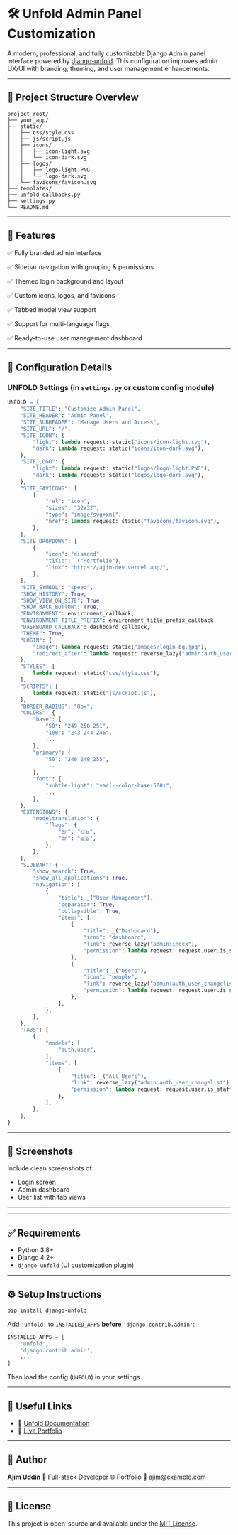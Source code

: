 # 🛠️ Unfold Admin Panel Customization

A modern, professional, and fully customizable Django Admin panel interface powered by [django-unfold](https://github.com/unfoldadmin/unfold). This configuration improves admin UX/UI with branding, theming, and user management enhancements.

---

## 📁 Project Structure Overview

```
project_root/
├── your_app/
├── static/
│   ├── css/style.css
│   ├── js/script.js
│   ├── icons/
│   │   ├── icon-light.svg
│   │   └── icon-dark.svg
│   ├── logos/
│   │   ├── logo-light.PNG
│   │   └── logo-dark.svg
│   └── favicons/favicon.svg
├── templates/
├── unfold_callbacks.py
├── settings.py
└── README.md
```

---

## 🚀 Features

✅ Fully branded admin interface

✅ Sidebar navigation with grouping & permissions

✅ Themed login background and layout

✅ Custom icons, logos, and favicons

✅ Tabbed model view support

✅ Support for multi-language flags

✅ Ready-to-use user management dashboard

---

## 🔧 Configuration Details

### UNFOLD Settings (in `settings.py` or custom config module)

```python
UNFOLD = {
    "SITE_TITLE": "Customize Admin Panel",
    "SITE_HEADER": "Admin Panel",
    "SITE_SUBHEADER": "Manage Users and Access",
    "SITE_URL": "/",
    "SITE_ICON": {
        "light": lambda request: static("icons/icon-light.svg"),
        "dark": lambda request: static("icons/icon-dark.svg"),
    },
    "SITE_LOGO": {
        "light": lambda request: static("logos/logo-light.PNG"),
        "dark": lambda request: static("logos/logo-dark.svg"),
    },
    "SITE_FAVICONS": [
        {
            "rel": "icon",
            "sizes": "32x32",
            "type": "image/svg+xml",
            "href": lambda request: static("favicons/favicon.svg"),
        },
    ],
    "SITE_DROPDOWN": [
        {
            "icon": "diamond",
            "title": _("Portfolio"),
            "link": "https://ajim-dev.vercel.app/",
        },
    ],
    "SITE_SYMBOL": "speed",
    "SHOW_HISTORY": True,
    "SHOW_VIEW_ON_SITE": True,
    "SHOW_BACK_BUTTON": True,
    "ENVIRONMENT": environment_callback,
    "ENVIRONMENT_TITLE_PREFIX": environment_title_prefix_callback,
    "DASHBOARD_CALLBACK": dashboard_callback,
    "THEME": True,
    "LOGIN": {
        "image": lambda request: static("images/login-bg.jpg"),
        "redirect_after": lambda request: reverse_lazy("admin:auth_user_changelist"),
    },
    "STYLES": [
        lambda request: static("css/style.css"),
    ],
    "SCRIPTS": [
        lambda request: static("js/script.js"),
    ],
    "BORDER_RADIUS": "8px",
    "COLORS": {
        "base": {
            "50": "249 250 251",
            "100": "243 244 246",
            ...
        },
        "primary": {
            "50": "240 249 255",
            ...
        },
        "font": {
            "subtle-light": "var(--color-base-500)",
            ...
        },
    },
    "EXTENSIONS": {
        "modeltranslation": {
            "flags": {
                "en": "🇬🇧",
                "bn": "🇧🇩",
            },
        },
    },
    "SIDEBAR": {
        "show_search": True,
        "show_all_applications": True,
        "navigation": [
            {
                "title": _("User Management"),
                "separator": True,
                "collapsible": True,
                "items": [
                    {
                        "title": _("Dashboard"),
                        "icon": "dashboard",
                        "link": reverse_lazy("admin:index"),
                        "permission": lambda request: request.user.is_superuser,
                    },
                    {
                        "title": _("Users"),
                        "icon": "people",
                        "link": reverse_lazy("admin:auth_user_changelist"),
                        "permission": lambda request: request.user.is_staff,
                    },
                ],
            },
        ],
    },
    "TABS": [
        {
            "models": [
                "auth.user",
            ],
            "items": [
                {
                    "title": _("All Users"),
                    "link": reverse_lazy("admin:auth_user_changelist"),
                    "permission": lambda request: request.user.is_staff,
                },
            ],
        },
    ],
}
```

---

## 📸 Screenshots

Include clean screenshots of:

* Login screen
* Admin dashboard
* User list with tab views

---

---

## ✅ Requirements

* Python 3.8+
* Django 4.2+
* `django-unfold` (UI customization plugin)

---

## ⚙️ Setup Instructions

```bash
pip install django-unfold
```

Add `'unfold'` to `INSTALLED_APPS` **before** `'django.contrib.admin'`:

```python
INSTALLED_APPS = [
    'unfold',
    'django.contrib.admin',
    ...
]
```

Then load the config (`UNFOLD`) in your settings.

---

## 📎 Useful Links

* 🔗 [Unfold Documentation](https://github.com/unfoldadmin/unfold)
* 🔗 [Live Portfolio](https://ajim-dev.vercel.app/)

---

## 🙌 Author

**Ajim Uddin**
💼 Full-stack Developer
🌐 [Portfolio](https://ajim-dev.vercel.app/)
📧 [ajim@example.com](mailto:ajim@example.com)

---

## 📜 License

This project is open-source and available under the [MIT License](LICENSE).


